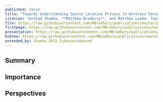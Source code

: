 ```yaml
---
published: false
title: "Towards Understanding Source Location Privacy in Wireless Sensor Networks through Fake Sources"
citation: "Arshad Jhumka, **Matthew Bradbury**, and Matthew Leeke. Towards Understanding Source Location Privacy in Wireless Sensor Networks through Fake Sources. In *11th IEEE International Conference on Trust, Security and Privacy in Computing and Communications (TrustCom)*, 760–768. June 2012. [doi:10.1109/TrustCom.2012.281](https://doi.org/10.1109/TrustCom.2012.281)."
file: https://raw.githubusercontent.com/MBradbury/publications/master/papers/TrustCom2012.pdf
firstpage: https://raw.githubusercontent.com/MBradbury/publications/master/firstpages/TrustCom2012.svg
presentation: https://raw.githubusercontent.com/MBradbury/publications/master/presentations/TrustCom2012.pdf
bibtex: https://raw.githubusercontent.com/MBradbury/publications/master/bibtex/Jhumka_2012_TowardsUnderstandingSource.bib
extended_by: Jhumka_2015_Fakesourcebased
---
```


## Summary

## Importance

## Perspectives
